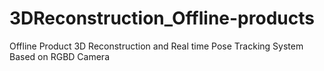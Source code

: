 # 3DReconstruction_Offline-products
Offline Product 3D Reconstruction and Real time Pose Tracking System Based on RGBD Camera
